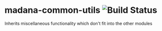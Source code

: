 # madana-common-utils ![Build Status](https://intranet.madana.io/bamboo/plugins/servlet/wittified/build-status/MC-MCU)

Inherits miscellaneous functionality which don't fit into the other modules

